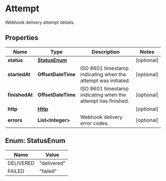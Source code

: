 

# Attempt

Webhook delivery attempt details.

## Properties

| Name | Type | Description | Notes |
|------------ | ------------- | ------------- | -------------|
|**status** | [**StatusEnum**](#StatusEnum) |  |  [optional] |
|**startedAt** | **OffsetDateTime** | ISO 8601 timestamp indicating when the attempt was initiated. |  [optional] |
|**finishedAt** | **OffsetDateTime** | ISO 8601 timestamp indicating when the attempt has finished. |  [optional] |
|**http** | [**Http**](Http.md) |  |  [optional] |
|**errors** | **List&lt;Integer&gt;** | Webhook delivery error codes. |  [optional] |



## Enum: StatusEnum

| Name | Value |
|---- | -----|
| DELIVERED | &quot;delivered&quot; |
| FAILED | &quot;failed&quot; |



